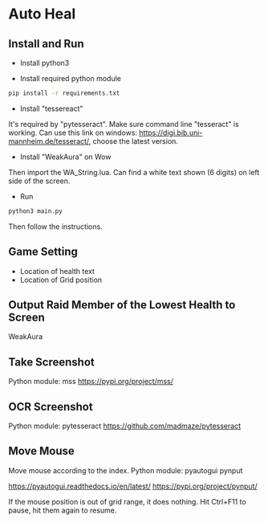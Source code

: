 # Auto Heal

## Install and Run
- Install python3

- Install required python module
```bash
pip install -r requirements.txt
```

- Install "tessereact"

It's required by "pytesseract". Make sure command line "tesseract" is working.
Can use this link on windows: <https://digi.bib.uni-mannheim.de/tesseract/>, choose the latest version.
- Install "WeakAura" on Wow
 
Then import the WA_String.lua. Can find a white text shown (6 digits) on left side of the screen.

- Run
```bash
python3 main.py
```
Then follow the instructions.

## Game Setting
- Location of health text
- Location of Grid position

## Output Raid Member of the Lowest Health to Screen
WeakAura

## Take Screenshot
Python module: mss
https://pypi.org/project/mss/


## OCR Screenshot
Python module: pytesseract
https://github.com/madmaze/pytesseract


## Move Mouse
Move mouse according to the index. Python module: pyautogui pynput

https://pyautogui.readthedocs.io/en/latest/
https://pypi.org/project/pynput/

If the mouse position is out of grid range, it does nothing.
Hit Ctrl+F11 to pause, hit them again to resume.
